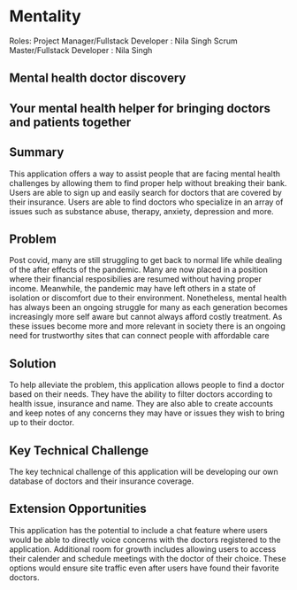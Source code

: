 # Mentality #

Roles:
Project Manager/Fullstack Developer : Nila Singh
Scrum Master/Fullstack Developer : Nila Singh

## Mental health doctor discovery ##

## Your mental health helper for bringing doctors and patients together ##

## Summary ##
   This application offers a way to assist people that are facing mental health challenges by allowing them to find proper help without breaking their bank. Users are able to sign up and easily search for doctors that are covered by their insurance. Users are able to find doctors who specialize in an array of issues such as substance abuse, therapy, anxiety, depression and more. 

## Problem ##
   Post covid, many are still struggling to get back to normal life while dealing of the after effects of the pandemic. Many are now placed in a position where their financial resposibilies are resumed without having proper income. Meanwhile, the pandemic may have left others in a state of isolation or discomfort due to their environment. Nonetheless, mental health has always been an ongoing struggle for many as each generation becomes increasingly more self aware but cannot always afford costly treatment. As these issues become more and more relevant in society there is an ongoing need for trustworthy sites that can connect people with affordable care

## Solution ##
   To help alleviate the problem, this application allows people to find a doctor based on their needs. They have the ability to filter doctors according to health issue, insurance and name. They are also able to create accounts and keep notes of any concerns they may have or issues they wish to bring up to their doctor. 
 
## Key Technical Challenge ##
   The key technical challenge of this application will be developing our own database of doctors and their insurance coverage.
   
## Extension Opportunities ##
   This application has the potential to include a chat feature where users would be able to directly voice concerns with the doctors registered to the application. Additional room for growth includes allowing users to access their calender and schedule meetings with the doctor of their choice. These options would ensure site traffic even after users have found their favorite doctors.
